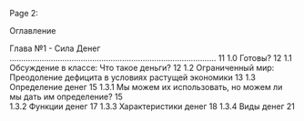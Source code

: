 Page 2:    

Оглавление    

Глава №1 - Сила Денег ..........................................................................................  11
  1.0 Готовы?                                                                                                     12
  1.1 Обсуждение в классе: Что такое деньги?                                                                      12
  1.2 Ограниченный мир: Преодоление дефицита в условиях растущей экономики                                        13 
  1.3 Определение денег                                                                                           15
    1.3.1 Мы можем их использовать, но можем ли мы дать им определение?                                           15     
    1.3.2 Функции денег                                                                                           17
    1.3.3 Характеристики денег                                                                                    18
    1.3.4 Виды денег                                                                                              21   




